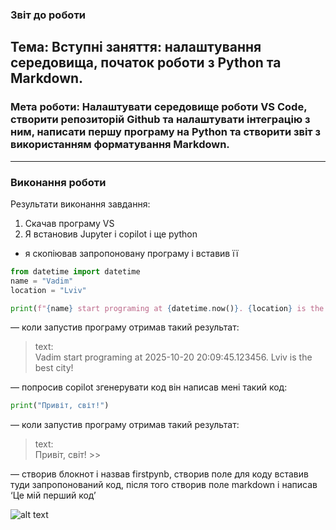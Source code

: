 ### Звіт до роботи  
## Тема: Вступні заняття: налаштування середовища, початок роботи з Python та Markdown.  
### Мета роботи: Налаштувати середовище роботи VS Code, створити репозиторій Github та налаштувати інтеграцію з ним, написати першу програму на Python та створити звіт з використанням форматування Markdown.

---
### Виконання роботи  
Результати виконання завдання:  
1. Скачав програму VS  
2. Я встановив Jupyter і copilot і ще python  

- я скопіював запропоновану програму і вставив її  
```python
from datetime import datetime
name = "Vadim"
location = "Lviv"

print(f"{name} start programing at {datetime.now()}. {location} is the best city!")
```

— коли запустив програму отримав такий результат:  
> text:  
> Vadim start programing at 2025-10-20 20:09:45.123456. Lviv is the best city!

— попросив copilot згенерувати код він написав мені такий код:  

```python
print("Привіт, світ!")
```

— коли запустив програму отримав такий результат:  
> text:  
> Привіт, світ! >>

— створив блокнот і назвав firstpynb, створив поле для коду вставив туди запропонований код, після того створив поле markdown і написав ‘Це мій перший код’

![alt text](image.png)
